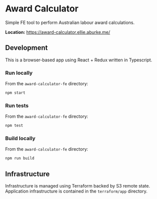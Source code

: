 # Award Calculator

Simple FE tool to perform Australian labour award calculations.

**Location:** https://award-calculator.ellie.aburke.me/

## Development

This is a browser-based app using React + Redux written in Typescript.

### Run locally

From the `award-calculator-fe` directory:

```sh
npm start
```

### Run tests

From the `award-calculator-fe` directory:

```sh
npm test
```

### Build locally

From the `award-calculator-fe` directory:

```sh
npm run build
```

## Infrastructure

Infrastructure is managed using Terraform backed by S3 remote state. Application infrastructure is contained
in the `terraform/app` directory.
